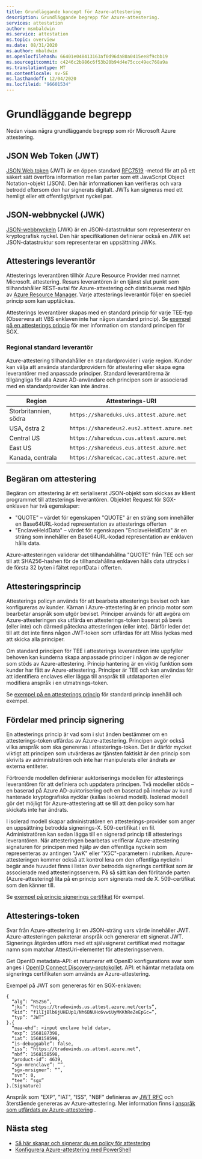 ```yaml
---
title: Grundläggande koncept för Azure-attestering
description: Grundläggande begrepp för Azure-attestering.
services: attestation
author: msmbaldwin
ms.service: attestation
ms.topic: overview
ms.date: 08/31/2020
ms.author: mbaldwin
ms.openlocfilehash: 66401e048413163af0d96da80a0415ee8f9cbb19
ms.sourcegitcommit: c4246c2b986c6f53b20b94d4e75ccc49ec768a9a
ms.translationtype: MT
ms.contentlocale: sv-SE
ms.lasthandoff: 12/04/2020
ms.locfileid: "96601534"
---
```

# <a name="basic-concepts"></a>Grundläggande begrepp

Nedan visas några grundläggande begrepp som rör Microsoft Azure attestering.

## <a name="json-web-token-jwt"></a>JSON Web Token (JWT)

[JSON Web token](https://jwt.io/) (JWT) är en öppen standard [RFC7519](https://tools.ietf.org/html/rfc7519) -metod för att på ett säkert sätt överföra information mellan parter som ett JavaScript Object Notation-objekt (JSON). Den här informationen kan verifieras och vara betrodd eftersom den har signerats digitalt. JWTs kan signeras med ett hemligt eller ett offentligt/privat nyckel par.

## <a name="json-web-key-jwk"></a>JSON-webbnyckel (JWK)

[JSON-webbnyckeln](https://tools.ietf.org/html/rfc7517) (JWK) är en JSON-datastruktur som representerar en kryptografisk nyckel. Den här specifikationen definierar också en JWK set JSON-datastruktur som representerar en uppsättning JWKs.

## <a name="attestation-provider"></a>Attesterings leverantör

Attesterings leverantören tillhör Azure Resource Provider med namnet Microsoft. attestering. Resurs leverantören är en tjänst slut punkt som tillhandahåller REST-avtal för Azure-attestering och distribueras med hjälp av [Azure Resource Manager](../azure-resource-manager/management/overview.md). Varje attesterings leverantör följer en speciell princip som kan upptäckas. 

Attesterings leverantörer skapas med en standard princip för varje TEE-typ (Observera att VBS enklaven inte har någon standard princip). Se [exempel på en attesterings princip](policy-examples.md) för mer information om standard principen för SGX.

### <a name="regional-default-provider"></a>Regional standard leverantör

Azure-attestering tillhandahåller en standardprovider i varje region. Kunder kan välja att använda standardprovidern för attestering eller skapa egna leverantörer med anpassade principer. Standard leverantörerna är tillgängliga för alla Azure AD-användare och principen som är associerad med en standardprovider kan inte ändras.

| Region | Attesterings-URI | 
|--|--|
| Storbritannien, södra | `https://shareduks.uks.attest.azure.net` | 
| USA, östra 2 | `https://sharedeus2.eus2.attest.azure.net` | 
| Central US | `https://sharedcus.cus.attest.azure.net` | 
| East US| `https://sharedeus.eus.attest.azure.net` | 
| Kanada, centrala | `https://sharedcac.cac.attest.azure.net` | 

## <a name="attestation-request"></a>Begäran om attestering

Begäran om attestering är ett serialiserat JSON-objekt som skickas av klient programmet till attesterings leverantören. Objektet Request för SGX-enklaven har två egenskaper: 
- "QUOTE" – värdet för egenskapen "QUOTE" är en sträng som innehåller en Base64URL-kodad representation av attesterings offerten
- "EnclaveHeldData" – värdet för egenskapen "EnclaveHeldData" är en sträng som innehåller en Base64URL-kodad representation av enklaven hålls data.

Azure-attesteringen validerar det tillhandahållna "QUOTE" från TEE och ser till att SHA256-hashen för de tillhandahållna enklaven hålls data uttrycks i de första 32 byten i fältet reportData i offerten. 

## <a name="attestation-policy"></a>Attesteringsprincip

Attesterings policyn används för att bearbeta attesterings beviset och kan konfigureras av kunder. Kärnan i Azure-attestering är en princip motor som bearbetar anspråk som utgör beviset. Principer används för att avgöra om Azure-attesteringen ska utfärda en attesterings-token baserat på bevis (eller inte) och därmed påteckna attesteringen (eller inte). Därför leder det till att det inte finns någon JWT-token som utfärdas för att Miss lyckas med att skicka alla principer.

Om standard principen för TEE i attesterings leverantören inte uppfyller behoven kan kunderna skapa anpassade principer i någon av de regioner som stöds av Azure-attestering. Princip hantering är en viktig funktion som kunder har fått av Azure-attestering. Principer är TEE och kan användas för att identifiera enclaves eller lägga till anspråk till utdataporten eller modifiera anspråk i en utmatnings-token. 

Se [exempel på en attesterings princip](policy-examples.md) för standard princip innehåll och exempel.

## <a name="benefits-of-policy-signing"></a>Fördelar med princip signering

En attesterings princip är vad som i slut änden bestämmer om en attesterings-token utfärdas av Azure-attestering. Principen avgör också vilka anspråk som ska genereras i attesterings-token. Det är därför mycket viktigt att principen som utvärderas av tjänsten faktiskt är den princip som skrivits av administratören och inte har manipulerats eller ändrats av externa entiteter. 

Förtroende modellen definierar auktoriserings modellen för attesterings leverantören för att definiera och uppdatera principen.  Två modeller stöds – en baserad på Azure AD-auktorisering och en baserad på innehav av kund hanterade kryptografiska nycklar (kallas isolerad modell).  Isolerad modell gör det möjligt för Azure-attestering att se till att den policy som har skickats inte har ändrats.

I isolerad modell skapar administratören en attesterings-provider som anger en uppsättning betrodda signerings-X. 509-certifikat i en fil. Administratören kan sedan lägga till en signerad princip till attesterings leverantören. När attesteringen bearbetas verifierar Azure-attestering signaturen för principen med hjälp av den offentliga nyckeln som representeras av antingen "JwK" eller "X5C"-parametern i rubriken.  Azure-attesteringen kommer också att kontrol lera om den offentliga nyckeln i begär ande huvudet finns i listan över betrodda signerings certifikat som är associerade med attesteringsservern. På så sätt kan den förlitande parten (Azure-attestering) lita på en princip som signerats med de X. 509-certifikat som den känner till. 

Se [exempel på princip signerings certifikat](policy-signer-examples.md) för exempel.

## <a name="attestation-token"></a>Attesterings-token

Svar från Azure-attestering är en JSON-sträng vars värde innehåller JWT. Azure-attesteringen paketerar anspråk och genererar ett signerat JWT. Signerings åtgärden utförs med ett självsignerat certifikat med mottagar namn som matchar AttestUri-elementet för attesteringsservern.

Get OpenID metadata-API: et returnerar ett OpenID konfigurations svar som anges i [OpenID Connect Discovery-protokollet](https://openid.net/specs/openid-connect-discovery-1_0.html#ProviderConfig). API: et hämtar metadata om signerings certifikaten som används av Azure-attestering.

Exempel på JWT som genereras för en SGX-enklaven:

```
{
  “alg”: “RS256”,
  “jku”: “https://tradewinds.us.attest.azure.net/certs”,
  “kid”: “f1lIjBlb6jUHEUp1/Nh6BNUHc6vwiUyMKKhReZeEpGc=”,
  “typ”: “JWT”
}.{
  “maa-ehd”: <input enclave held data>,
  “exp”: 1568187398,
  “iat”: 1568158598,
  “is-debuggable”: false,
  “iss”: “https://tradewinds.us.attest.azure.net”,
  “nbf”: 1568158598,
  “product-id”: 4639,
  “sgx-mrenclave”: “”,
  “sgx-mrsigner”: “”,
  “svn”: 0,
  “tee”: “sgx”
}.[Signature]
```
Anspråk som "EXP", "IAT", "ISS", "NBF" definieras av [JWT RFC](https://tools.ietf.org/html/rfc7517) och återstående genereras av Azure-attestering. Mer information finns i [anspråk som utfärdats av Azure-attestering](claim-sets.md) .

## <a name="next-steps"></a>Nästa steg

- [Så här skapar och signerar du en policy för attestering](author-sign-policy.md)
- [Konfigurera Azure-attestering med PowerShell](quickstart-powershell.md)
